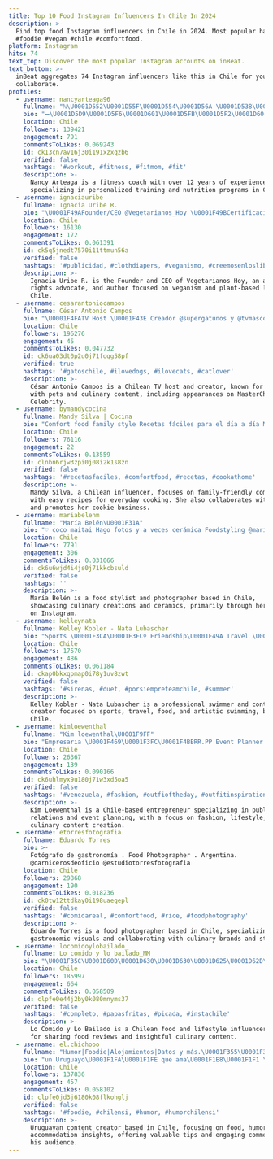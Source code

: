 ```yaml
---
title: Top 10 Food Instagram Influencers In Chile In 2024
description: >-
  Find top food Instagram influencers in Chile in 2024. Most popular hashtags:
  #foodie #vegan #chile #comfortfood.
platform: Instagram
hits: 74
text_top: Discover the most popular Instagram accounts on inBeat.
text_bottom: >-
  inBeat aggregates 74 Instagram influencers like this in Chile for you to
  collaborate.
profiles:
  - username: nancyarteaga96
    fullname: "ℕ\U0001D552\U0001D55F\U0001D554\U0001D56A \U0001D538\U0001D563\U0001D565\U0001D556\U0001D552\U0001D558\U0001D552"
    bio: "➖\U0001D5D9\U0001D5F6\U0001D601\U0001D5FB\U0001D5F2\U0001D600\U0001D600 \U0001D5D6\U0001D5FC\U0001D5EE\U0001D5F0\U0001D5F5 \U0001F3CB️‍♀️ ➖12 años en este mundo fit ➖ℙ\U0001D563\U0001D560\U0001D561\U0001D55A\U0001D556\U0001D565\U0001D552\U0001D563\U0001D55A\U0001D552 \U0001D555\U0001D556: @gym_personalizado @fit_nicaragua @fitplus_22 @fit_food_nicaragua @outlet_nic22"
    location: Chile
    followers: 139421
    engagement: 791
    commentsToLikes: 0.069243
    id: ck13cn7av16j30i191xzxqzb6
    verified: false
    hashtags: '#workout, #fitness, #fitmom, #fit'
    description: >-
      Nancy Arteaga is a fitness coach with over 12 years of experience,
      specializing in personalized training and nutrition programs in Chile.
  - username: ignaciauribe
    fullname: Ignacia Uribe R.
    bio: "\U0001F49AFounder/CEO @Vegetarianos_Hoy \U0001F49BCertificación @Vlabel.Latam \U0001F3C6Food Heroe 2023 \U0001F437Máster en Derecho Animal \U0001F4DAAutora de “Cómo Ser Vegan Hoy” ⬇️"
    location: Chile
    followers: 16130
    engagement: 172
    commentsToLikes: 0.061391
    id: ck5q5jnedt7570i11ttmun56a
    verified: false
    hashtags: '#publicidad, #clothdiapers, #veganismo, #creemosenloslibros'
    description: >-
      Ignacia Uribe R. is the Founder and CEO of Vegetarianos Hoy, an animal
      rights advocate, and author focused on veganism and plant-based living in
      Chile.
  - username: cesarantoniocampos
    fullname: César Antonio Campos
    bio: "\U0001F4FATV Host \U0001F43E Creador @supergatunos y @tvmascotas \U0001F468‍\U0001F373 #masterchefcelebrity ☕ @foodcrush.cl #EspiasCHV #ManosAlFuego \U0001F447"
    location: Chile
    followers: 196276
    engagement: 45
    commentsToLikes: 0.047732
    id: ck6ua03dt0p2u0j71foqg58pf
    verified: true
    hashtags: '#gatoschile, #ilovedogs, #ilovecats, #catlover'
    description: >-
      César Antonio Campos is a Chilean TV host and creator, known for his work
      with pets and culinary content, including appearances on MasterChef
      Celebrity.
  - username: bymandycocina
    fullname: Mandy Silva | Cocina
    bio: "Comfort food family style Recetas fáciles para el día a día Mamá de \U0001F466\U0001F3FC\U0001F469\U0001F3FB\U0001F467\U0001F3FB\U0001F9D2\U0001F3FC Colaboraciones en bymandybakery@gmail.com Mis galletas en @bymandybakery"
    location: Chile
    followers: 76116
    engagement: 22
    commentsToLikes: 0.13559
    id: clnbn6rjw3zpi0j08i2k1s8zn
    verified: false
    hashtags: '#recetasfaciles, #comfortfood, #recetas, #cookathome'
    description: >-
      Mandy Silva, a Chilean influencer, focuses on family-friendly comfort food
      with easy recipes for everyday cooking. She also collaborates with brands
      and promotes her cookie business.
  - username: mariabelenm
    fullname: "María Belén\U0001F31A"
    bio: "♡ coco maitai Hago fotos y a veces cerámica Foodstyling @mariamgaleria \U0001F4CD\U0001F1E8\U0001F1F1 06/09 Barcelona \U0001F4CD\U0001F1EA\U0001F1F8"
    location: Chile
    followers: 7791
    engagement: 306
    commentsToLikes: 0.031066
    id: ck6u6wjd4i4js0j71kkcbsuld
    verified: false
    hashtags: ''
    description: >-
      María Belén is a food stylist and photographer based in Chile,
      showcasing culinary creations and ceramics, primarily through her content
      on Instagram.
  - username: kelleynata
    fullname: Kelley Kobler - Nata Lubascher
    bio: "Sports \U0001F3CA\U0001F3FC‍♀️ Friendship\U0001F49A Travel \U0001F30E Food\U0001F951 Artistic Swimming\U0001F9DC\U0001F3FC‍♀️\U0001F9DC\U0001F3FC‍♀️ \U0001F4A7@adidascl \U0001F4A7@ceravechile \U0001F4A7@ccorporea \U0001F499 #TeamChile \U0001F1E8\U0001F1F1"
    location: Chile
    followers: 17570
    engagement: 486
    commentsToLikes: 0.061184
    id: ckap0bkxqpmap0i78y1uv8zwt
    verified: false
    hashtags: '#sirenas, #duet, #porsiempreteamchile, #summer'
    description: >-
      Kelley Kobler - Nata Lubascher is a professional swimmer and content
      creator focused on sports, travel, food, and artistic swimming, based in
      Chile.
  - username: kimloewenthal
    fullname: "Kim loewenthal\U0001F9FF"
    bio: "Empresaria \U0001F469\U0001F3FC‍\U0001F4BBRR.PP Event Planner. Fashion-lifestyle-foodie. \U0001F4F2Creadora de Contenido ✍\U0001F3FBCEO @kimscreationsvzla. Caraqueña ✨"
    location: Chile
    followers: 26367
    engagement: 139
    commentsToLikes: 0.090166
    id: ck6uhlmyx9u180j71w3xd5oa5
    verified: false
    hashtags: '#venezuela, #fashion, #outfioftheday, #outfitinspiration'
    description: >-
      Kim Loewenthal is a Chile-based entrepreneur specializing in public
      relations and event planning, with a focus on fashion, lifestyle, and
      culinary content creation.
  - username: etorresfotografia
    fullname: Eduardo Torres
    bio: >-
      Fotógrafo de gastronomía . Food Photographer . Argentina.
      @carnicerosdeoficio @estudiotorresfotografia
    location: Chile
    followers: 29868
    engagement: 190
    commentsToLikes: 0.018236
    id: ck0tw12ttdkay0i198uaegepl
    verified: false
    hashtags: '#comidareal, #comfortfood, #rice, #foodphotography'
    description: >-
      Eduardo Torres is a food photographer based in Chile, specializing in
      gastronomic visuals and collaborating with culinary brands and studios.
  - username: locomidoylobailado_
    fullname: Lo comido y lo bailado_MM
    bio: "\U0001F35C\U0001D60D\U0001D630\U0001D630\U0001D625\U0001D62D\U0001D630\U0001D637\U0001D626\U0001D633 \U0001F469\U0001F3FC‍\U0001F4BB@nata_martinb ✏️\U0001D619\U0001D626\U0001D634\U0001D626ñ\U0001D622\U0001D634 \U0001D63A \U0001D625\U0001D622\U0001D635\U0001D630\U0001D634 \U0001F4E3\U0001D614á\U0001D634 \U0001D625\U0001D626 70K \U0001D626\U0001D62F \U0001D61B\U0001D610\U0001D612\U0001D61B\U0001D616\U0001D612 \U0001F308locomidoylobailado.contacto@gmail.com"
    location: Chile
    followers: 185997
    engagement: 664
    commentsToLikes: 0.058509
    id: clpfe0e44j2by0k080mnyms37
    verified: false
    hashtags: '#completo, #papasfritas, #picada, #instachile'
    description: >-
      Lo Comido y Lo Bailado is a Chilean food and lifestyle influencer known
      for sharing food reviews and insightful culinary content.
  - username: el.chichooo
    fullname: "Humor|Foodie|Alojamientos|Datos y más.\U0001F355\U0001F354"
    bio: "un Uruguayo\U0001F1FA\U0001F1FE que ama\U0001F1E8\U0001F1F1 \U0001F449\U0001F3FB@centroinmobiliariocl"
    location: Chile
    followers: 137836
    engagement: 457
    commentsToLikes: 0.058102
    id: clpfe0jd3j6180k08flkohglj
    verified: false
    hashtags: '#foodie, #chilensi, #humor, #humorchilensi'
    description: >-
      Uruguayan content creator based in Chile, focusing on food, humor, and
      accommodation insights, offering valuable tips and engaging commentary for
      his audience.
---
```


